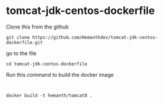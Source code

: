 # tomcat-jdk-centos-dockerfile


 Clone this from the github

```
git clone https://github.com/Hemanthdev/tomcat-jdk-centos-dockerfile.git
```

 go to the file
```
cd tomcat-jdk-centos-dockerfile
```
Run this command to build the docker image
```


docker build -t hemanth/tomcat8 .
```

